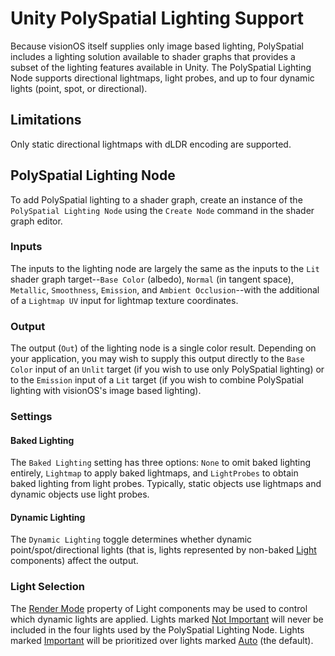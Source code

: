# Unity PolySpatial Lighting Support
Because visionOS itself supplies only image based lighting, PolySpatial includes a lighting solution available to shader graphs that provides a subset of the lighting features available in Unity.  The PolySpatial Lighting Node supports directional lightmaps, light probes, and up to four dynamic lights (point, spot, or directional).

## Limitations
Only static directional lightmaps with dLDR encoding are supported.

## PolySpatial Lighting Node
To add PolySpatial lighting to a shader graph, create an instance of the `PolySpatial Lighting Node` using the `Create Node` command in the shader graph editor.

### Inputs
The inputs to the lighting node are largely the same as the inputs to the `Lit` shader graph target--`Base Color` (albedo), `Normal` (in tangent space), `Metallic`, `Smoothness`, `Emission`, and `Ambient Occlusion`--with the additional of a `Lightmap UV` input for lightmap texture coordinates.

### Output
The output (`Out`) of the lighting node is a single color result.  Depending on your application, you may wish to supply this output directly to the `Base Color` input of an `Unlit` target (if you wish to use only PolySpatial lighting) or to the `Emission` input of a `Lit` target (if you wish to combine PolySpatial lighting with visionOS's image based lighting).

### Settings

#### Baked Lighting
The `Baked Lighting` setting has three options: `None` to omit baked lighting entirely, `Lightmap` to apply baked lightmaps, and `LightProbes` to obtain baked lighting from light probes.  Typically, static objects use lightmaps and dynamic objects use light probes.

#### Dynamic Lighting
The `Dynamic Lighting` toggle determines whether dynamic point/spot/directional lights (that is, lights represented by non-baked [Light](https://docs.unity3d.com/ScriptReference/Light.html) components) affect the output.

### Light Selection
The [Render Mode](https://docs.unity3d.com/ScriptReference/Light-renderMode.html) property of Light components may be used to control which dynamic lights are applied.  Lights marked [Not Important](https://docs.unity3d.com/ScriptReference/LightRenderMode.ForceVertex.html) will never be included in the four lights used by the PolySpatial Lighting Node.  Lights marked [Important](https://docs.unity3d.com/ScriptReference/LightRenderMode.ForcePixel.html) will be prioritized over lights marked [Auto](https://docs.unity3d.com/ScriptReference/LightRenderMode.Auto.html) (the default).
